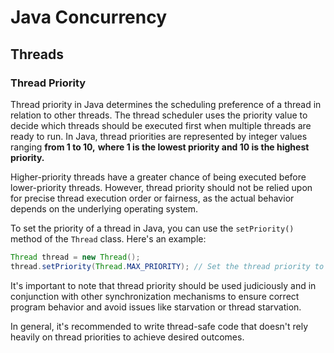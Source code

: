 # Java Concurrency 
## Threads


### Thread Priority

Thread priority in Java determines the scheduling preference of a thread in relation to other threads. The thread scheduler uses the priority value to decide which threads should be executed first when multiple threads are ready to run. In Java, thread priorities are represented by integer values ranging **from 1 to 10,** **where 1 is the lowest priority and 10 is the highest priority.**

Higher-priority threads have a greater chance of being executed before lower-priority threads. However, thread priority should not be relied upon for precise thread execution order or fairness, as the actual behavior depends on the underlying operating system.

To set the priority of a thread in Java, you can use the `setPriority()` method of the `Thread` class. Here's an example:

```java
Thread thread = new Thread();
thread.setPriority(Thread.MAX_PRIORITY); // Set the thread priority to the highest

```

It's important to note that thread priority should be used judiciously and in conjunction with other synchronization mechanisms to ensure correct program behavior and avoid issues like starvation or thread starvation.

In general, it's recommended to write thread-safe code that doesn't rely heavily on thread priorities to achieve desired outcomes.
